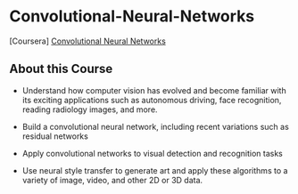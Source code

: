 # Convolutional-Neural-Networks

[Coursera] [Convolutional Neural Networks](https://www.coursera.org/learn/convolutional-neural-networks?)

## About this Course
* Understand how computer vision has evolved and become familiar with its exciting applications such as autonomous driving, face recognition, reading radiology images, and more.

* Build a convolutional neural network, including recent variations such as residual networks
* Apply convolutional networks to visual detection and recognition tasks
* Use neural style transfer to generate art and apply these algorithms to a variety of image, video, and other 2D or 3D data.
